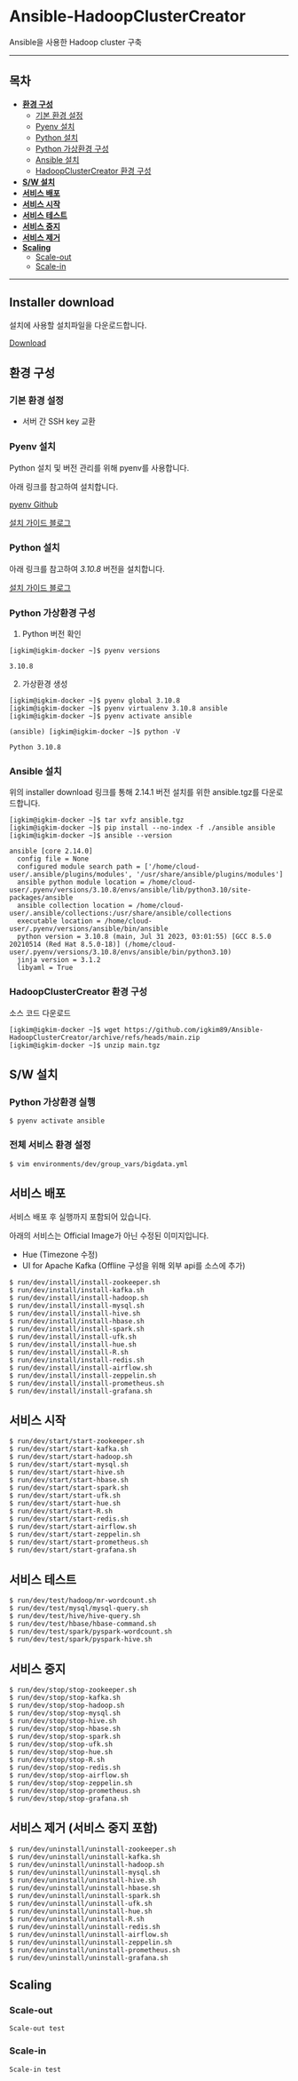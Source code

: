 # Ansible-HadoopClusterCreator
Ansible을 사용한 Hadoop cluster 구축

---

## 목차

* **[환경 구성](#환경-구성)**
  * [기본 환경 설정](#기본-환경-설정)
  * [Pyenv 설치](#pyenv-설치)
  * [Python 설치](#python-설치)
  * [Python 가상환경 구성](#python-가상환경-구성)
  * [Ansible 설치](#ansible-설치)
  * [HadoopClusterCreator 환경 구성](#HadoopClusterCreator-환경-구성)
* **[S/W 설치](#S/W-설치)**
* **[서비스 배포](#서비스-배포)**
* **[서비스 시작](#서비스-시작)**
* **[서비스 테스트](#서비스-테스트)**
* **[서비스 중지](#서비스-중지)**
* **[서비스 제거](#서비스-제거)**
* **[Scaling](#scaling)**
  * [Scale-out](#scale-out)
  * [Scale-in](#scale-in)

---

## Installer download

설치에 사용할 설치파일을 다운로드합니다.

[Download](https://igkim89.synology.me:5001/sharing/B38dytt87)

## 환경 구성

### 기본 환경 설정

- 서버 간 SSH key 교환


### Pyenv 설치

Python 설치 및 버전 관리를 위해 pyenv를 사용합니다.

아래 링크를 참고하여 설치합니다.

[pyenv Github](https://github.com/pyenv/pyenv-installer)

[설치 가이드 블로그](https://igkim89.github.io/tech/python/2022/08/02/pyenv-offline-install/)

### Python 설치

아래 링크를 참고하여 *3.10.8* 버전을 설치합니다.

[설치 가이드 블로그](https://igkim89.github.io/tech/python/2022/08/02/pyenv-offline-install/)

### Python 가상환경 구성

1. Python 버전 확인

```shell script
[igkim@igkim-docker ~]$ pyenv versions

3.10.8
```

2. 가상환경 생성

```
[igkim@igkim-docker ~]$ pyenv global 3.10.8
[igkim@igkim-docker ~]$ pyenv virtualenv 3.10.8 ansible
[igkim@igkim-docker ~]$ pyenv activate ansible

(ansible) [igkim@igkim-docker ~]$ python -V

Python 3.10.8
```

### Ansible 설치

위의 installer download 링크를 통해 2.14.1 버전 설치를 위한 ansible.tgz를 다운로드합니다.

```
[igkim@igkim-docker ~]$ tar xvfz ansible.tgz
[igkim@igkim-docker ~]$ pip install --no-index -f ./ansible ansible
[igkim@igkim-docker ~]$ ansible --version

ansible [core 2.14.0]
  config file = None
  configured module search path = ['/home/cloud-user/.ansible/plugins/modules', '/usr/share/ansible/plugins/modules']
  ansible python module location = /home/cloud-user/.pyenv/versions/3.10.8/envs/ansible/lib/python3.10/site-packages/ansible
  ansible collection location = /home/cloud-user/.ansible/collections:/usr/share/ansible/collections
  executable location = /home/cloud-user/.pyenv/versions/ansible/bin/ansible
  python version = 3.10.8 (main, Jul 31 2023, 03:01:55) [GCC 8.5.0 20210514 (Red Hat 8.5.0-18)] (/home/cloud-user/.pyenv/versions/3.10.8/envs/ansible/bin/python3.10)
  jinja version = 3.1.2
  libyaml = True
```

### HadoopClusterCreator 환경 구성

소스 코드 다운로드

```
[igkim@igkim-docker ~]$ wget https://github.com/igkim89/Ansible-HadoopClusterCreator/archive/refs/heads/main.zip
[igkim@igkim-docker ~]$ unzip main.tgz
```

## S/W 설치

### Python 가상환경 실행
```
$ pyenv activate ansible
```

### 전체 서비스 환경 설정
```
$ vim environments/dev/group_vars/bigdata.yml
```

## 서비스 배포

서비스 배포 후 실행까지 포함되어 있습니다.

아래의 서비스는 Official Image가 아닌 수정된 이미지입니다.
- Hue (Timezone 수정)
- UI for Apache Kafka (Offline 구성을 위해 외부 api를 소스에 추가)

```
$ run/dev/install/install-zookeeper.sh
$ run/dev/install/install-kafka.sh
$ run/dev/install/install-hadoop.sh
$ run/dev/install/install-mysql.sh
$ run/dev/install/install-hive.sh
$ run/dev/install/install-hbase.sh
$ run/dev/install/install-spark.sh
$ run/dev/install/install-ufk.sh
$ run/dev/install/install-hue.sh
$ run/dev/install/install-R.sh
$ run/dev/install/install-redis.sh
$ run/dev/install/install-airflow.sh
$ run/dev/install/install-zeppelin.sh
$ run/dev/install/install-prometheus.sh
$ run/dev/install/install-grafana.sh
```

## 서비스 시작

```
$ run/dev/start/start-zookeeper.sh
$ run/dev/start/start-kafka.sh
$ run/dev/start/start-hadoop.sh
$ run/dev/start/start-mysql.sh
$ run/dev/start/start-hive.sh
$ run/dev/start/start-hbase.sh
$ run/dev/start/start-spark.sh
$ run/dev/start/start-ufk.sh
$ run/dev/start/start-hue.sh
$ run/dev/start/start-R.sh
$ run/dev/start/start-redis.sh
$ run/dev/start/start-airflow.sh
$ run/dev/start/start-zeppelin.sh
$ run/dev/start/start-prometheus.sh
$ run/dev/start/start-grafana.sh
```

## 서비스 테스트

```
$ run/dev/test/hadoop/mr-wordcount.sh
$ run/dev/test/mysql/mysql-query.sh
$ run/dev/test/hive/hive-query.sh
$ run/dev/test/hbase/hbase-command.sh
$ run/dev/test/spark/pyspark-wordcount.sh
$ run/dev/test/spark/pyspark-hive.sh
```

## 서비스 중지

```
$ run/dev/stop/stop-zookeeper.sh
$ run/dev/stop/stop-kafka.sh
$ run/dev/stop/stop-hadoop.sh
$ run/dev/stop/stop-mysql.sh
$ run/dev/stop/stop-hive.sh
$ run/dev/stop/stop-hbase.sh
$ run/dev/stop/stop-spark.sh
$ run/dev/stop/stop-ufk.sh
$ run/dev/stop/stop-hue.sh
$ run/dev/stop/stop-R.sh
$ run/dev/stop/stop-redis.sh
$ run/dev/stop/stop-airflow.sh
$ run/dev/stop/stop-zeppelin.sh
$ run/dev/stop/stop-prometheus.sh
$ run/dev/stop/stop-grafana.sh
```

## 서비스 제거 (서비스 중지 포함)

```
$ run/dev/uninstall/uninstall-zookeeper.sh
$ run/dev/uninstall/uninstall-kafka.sh
$ run/dev/uninstall/uninstall-hadoop.sh
$ run/dev/uninstall/uninstall-mysql.sh
$ run/dev/uninstall/uninstall-hive.sh
$ run/dev/uninstall/uninstall-hbase.sh
$ run/dev/uninstall/uninstall-spark.sh
$ run/dev/uninstall/uninstall-ufk.sh
$ run/dev/uninstall/uninstall-hue.sh
$ run/dev/uninstall/uninstall-R.sh
$ run/dev/uninstall/uninstall-redis.sh
$ run/dev/uninstall/uninstall-airflow.sh
$ run/dev/uninstall/uninstall-zeppelin.sh
$ run/dev/uninstall/uninstall-prometheus.sh
$ run/dev/uninstall/uninstall-grafana.sh
```

## Scaling

### Scale-out
```
Scale-out test
```

### Scale-in
```
Scale-in test
```
